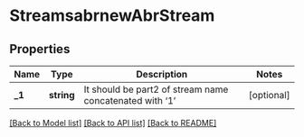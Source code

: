 # StreamsabrnewAbrStream

## Properties
Name | Type | Description | Notes
------------ | ------------- | ------------- | -------------
**_1** | **string** | It should be part2 of stream name concatenated with ‘1’ | [optional] 

[[Back to Model list]](../README.md#documentation-for-models) [[Back to API list]](../README.md#documentation-for-api-endpoints) [[Back to README]](../README.md)

